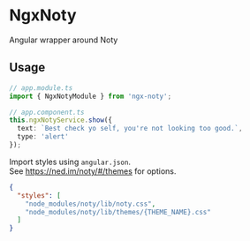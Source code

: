 # NgxNoty

Angular wrapper around Noty

## Usage

```typescript
// app.module.ts
import { NgxNotyModule } from 'ngx-noty';
```

```typescript
// app.component.ts
this.ngxNotyService.show({
  text: `Best check yo self, you're not looking too good.`,
  type: 'alert'
});
```

Import styles using `angular.json`.  
See https://ned.im/noty/#/themes for options.

```json
{
  "styles": [
    "node_modules/noty/lib/noty.css",
    "node_modules/noty/lib/themes/{THEME_NAME}.css"
  ]
}
```

